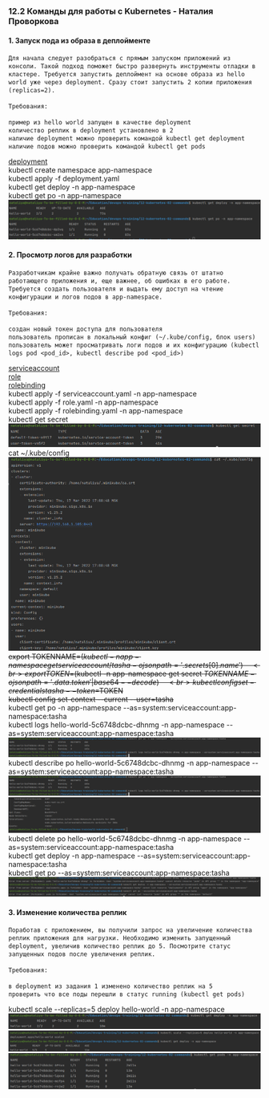 ### 12.2 Команды для работы с Kubernetes - Наталия Проворкова
#### 1. Запуск пода из образа в деплойменте
```
Для начала следует разобраться с прямым запуском приложений из консоли. Такой подход поможет быстро развернуть инструменты отладки в кластере. Требуется запустить деплоймент на основе образа из hello world уже через deployment. Сразу стоит запустить 2 копии приложения (replicas=2).

Требования:

пример из hello world запущен в качестве deployment
количество реплик в deployment установлено в 2
наличие deployment можно проверить командой kubectl get deployment
наличие подов можно проверить командой kubectl get pods
```
[deployment](yamls/deployment.yml)
<br>kubectl create namespace app-namespace
<br>kubectl apply -f deployment.yaml
<br>kubectl get deploy -n app-namespace
<br>kubectl get po -n app-namespace
<br>![pods](imgs/pods.png)

#### 2. Просмотр логов для разработки
```
Разработчикам крайне важно получать обратную связь от штатно работающего приложения и, еще важнее, об ошибках в его работе. Требуется создать пользователя и выдать ему доступ на чтение конфигурации и логов подов в app-namespace.

Требования:

создан новый токен доступа для пользователя
пользователь прописан в локальный конфиг (~/.kube/config, блок users)
пользователь может просматривать логи подов и их конфигурацию (kubectl logs pod <pod_id>, kubectl describe pod <pod_id>)
```
[serviceaccount](yamls/serviceaccount.yml)
<br>[role](yamls/role.yml)
<br>[rolebinding](yamls/rolebinding.yml)
<br>kubectl apply -f serviceaccount.yaml -n app-namespace
<br>kubectl apply -f role.yaml -n app-namespace
<br>kubectl apply -f rolebinding.yaml -n app-namespace
<br>kubectl get secret
<br>![secret](imgs/secret.png)
<br>cat ~/.kube/config
<br>![kube-config](imgs/kube-config.png)
~~<br>export TOKENNAME=$(kubectl -n app-namespace get serviceaccount/tasha -o jsonpath='{.secrets[0].name}')~~
~~<br>export TOKEN=$(kubectl -n app-namespace get secret $TOKENNAME -o jsonpath='{.data.token}' | base64 --decode)~~
~~<br>kubectl config set-credentials tasha --token=$TOKEN~~
~~<br>kubectl config set-context --current --user=tasha~~
<br>kubectl get po -n app-namespace --as=system:serviceaccount:app-namespace:tasha
<br>kubectl logs hello-world-5c6748dcbc-dhnmg -n app-namespace --as=system:serviceaccount:app-namespace:tasha
<br>![tasha-logs](imgs/tasha-logs.png)
<br>kubectl describe po hello-world-5c6748dcbc-dhnmg -n app-namespace --as=system:serviceaccount:app-namespace:tasha
<br>![tasha-describe-1](imgs/tasha-describe-1.png)
<br>![tasha-describe-2](imgs/tasha-describe-2.png)
<br>kubectl delete po hello-world-5c6748dcbc-dhnmg -n app-namespace --as=system:serviceaccount:app-namespace:tasha
<br>kubectl get deploy -n app-namespace --as=system:serviceaccount:app-namespace:tasha
<br>kubectl get po --as=system:serviceaccount:app-namespace:tasha
<br>![tasha-forbidden](imgs/tasha-forbidden.png)

#### 3. Изменение количества реплик
```
Поработав с приложением, вы получили запрос на увеличение количества реплик приложения для нагрузки. Необходимо изменить запущенный deployment, увеличив количество реплик до 5. Посмотрите статус запущенных подов после увеличения реплик.

Требования:

в deployment из задания 1 изменено количество реплик на 5
проверить что все поды перешли в статус running (kubectl get pods)
```
kubectl scale --replicas=5 deploy hello-world -n app-namespace
<br>![deploy-replicas](imgs/deploy-replicas.png)
<br>![deploy-scale](imgs/deploy-scale.png)
<br>![pods-scale](imgs/pods-scale.png)